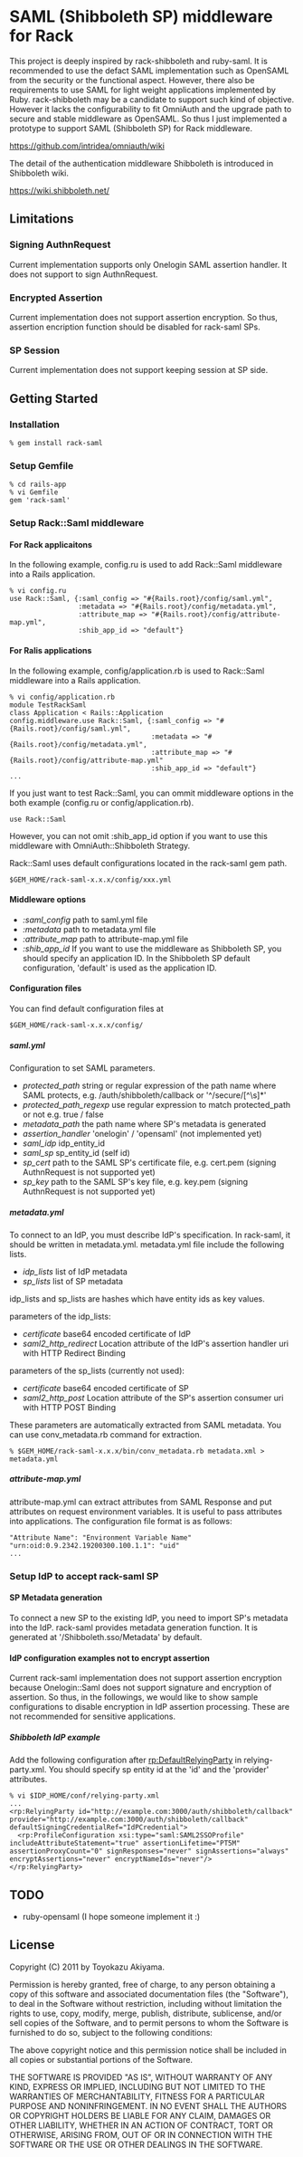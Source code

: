 # SAML (Shibboleth SP) middleware for Rack

This project is deeply inspired by rack-shibboleth and ruby-saml. It is recommended to use the defact SAML implementation such as OpenSAML from the security or the functional aspect. However, there also be requirements to use SAML for light weight applications implemented by Ruby. rack-shibboleth may be a candidate to support such kind of objective. However it lacks the configurability to fit OmniAuth and the upgrade path to secure and stable middleware as OpenSAML. So thus I just implemented a prototype to support SAML (Shibboleth SP) for Rack middleware.

https://github.com/intridea/omniauth/wiki

The detail of the authentication middleware Shibboleth is introduced in Shibboleth wiki.

https://wiki.shibboleth.net/

## Limitations

### Signing AuthnRequest

Current implementation supports only Onelogin SAML assertion handler. It does not support to sign AuthnRequest.

### Encrypted Assertion

Current implementation does not support assertion encryption. So thus, assertion encription function should be disabled for rack-saml SPs.

### SP Session

Current implementation does not support keeping session at SP side.

## Getting Started

### Installation

    % gem install rack-saml

### Setup Gemfile

    % cd rails-app
    % vi Gemfile
    gem 'rack-saml'

### Setup Rack::Saml middleware

#### For Rack applicaitons

In the following example, config.ru is used to add Rack::Saml middleware into a Rails application.

    % vi config.ru
    use Rack::Saml, {:saml_config => "#{Rails.root}/config/saml.yml",
                     :metadata => "#{Rails.root}/config/metadata.yml",
                     :attribute_map => "#{Rails.root}/config/attribute-map.yml",
                     :shib_app_id => "default"}

#### For Ralis applications

In the following example, config/application.rb is used to Rack::Saml middleware into a Rails application.

    % vi config/application.rb
    module TestRackSaml
    class Application < Rails::Application
    config.middleware.use Rack::Saml, {:saml_config => "#{Rails.root}/config/saml.yml",
                                       :metadata => "#{Rails.root}/config/metadata.yml",
                                       :attribute_map => "#{Rails.root}/config/attribute-map.yml"
                                       :shib_app_id => "default"}
    ...

If you just want to test Rack::Saml, you can ommit middleware options in the both example (config.ru or config/application.rb).

    use Rack::Saml

However, you can not omit :shib_app_id option if you want to use this middleware with OmniAuth::Shibboleth Strategy.

Rack::Saml uses default configurations located in the rack-saml gem path.

    $GEM_HOME/rack-saml-x.x.x/config/xxx.yml

#### Middleware options

* *:saml_config* path to saml.yml file
* *:metadata* path to metadata.yml file
* *:attribute_map* path to attribute-map.yml file
* *:shib_app_id* If you want to use the middleware as Shibboleth SP, you should specify an application ID. In the Shibboleth SP default configuration, 'default' is used as the application ID.


#### Configuration files

You can find default configuration files at

    $GEM_HOME/rack-saml-x.x.x/config/

##### saml.yml

Configuration to set SAML parameters.

* *protected_path* string or regular expression of the path name where SAML protects, e.g. /auth/shibboleth/callback or '^\/secure\/[^\s]*'
* *protected_path_regexp* use regular expression to match protected_path or not e.g. true / false
* *metadata_path* the path name where SP's metadata is generated
* *assertion_handler* 'onelogin' / 'opensaml' (not implemented yet)
* *saml_idp* idp_entity_id
* *saml_sp* sp_entity_id (self id)
* *sp_cert* path to the SAML SP's certificate file, e.g. cert.pem (signing AuthnRequest is not supported yet)
* *sp_key* path to the SAML SP's key file, e.g. key.pem (signing AuthnRequest is not supported yet)

##### metadata.yml

To connect to an IdP, you must describe IdP's specification. In rack-saml, it should be written in metadata.yml. metadata.yml file include the following lists.

* *idp_lists* list of IdP metadata
* *sp_lists* list of SP metadata

idp_lists and sp_lists are hashes which have entity ids as key values.

parameters of the idp_lists:

* *certificate* base64 encoded certificate of IdP
* *saml2_http_redirect* Location attribute of the IdP's assertion handler uri with HTTP Redirect Binding

parameters of the sp_lists (currently not used):

* *certificate* base64 encoded certificate of SP
* *saml2_http_post* Location attribute of the SP's assertion consumer uri with HTTP POST Binding

These parameters are automatically extracted from SAML metadata. You can use conv_metadata.rb command for extraction.

    % $GEM_HOME/rack-saml-x.x.x/bin/conv_metadata.rb metadata.xml > metadata.yml

##### attribute-map.yml

attribute-map.yml can extract attributes from SAML Response and put attributes on request environment variables. It is useful to pass attributes into applications. The configuration file format is as follows:

    "Attribute Name": "Environment Variable Name"
    "urn:oid:0.9.2342.19200300.100.1.1": "uid"
    ...

### Setup IdP to accept rack-saml SP

#### SP Metadata generation

To connect a new SP to the existing IdP, you need to import SP's metadata into the IdP. rack-saml provides metadata generation function. It is generated at '/Shibboleth.sso/Metadata' by default.

#### IdP configuration examples not to encrypt assertion

Current rack-saml implementation does not support assertion encryption because Onelogin::Saml does not support signature and encryption of assertion. So thus, in the followings, we would like to show sample configurations to disable encryption in IdP assertion processing. These are not recommended for sensitive applications.

##### Shibboleth IdP example

Add the following configuration after <rp:DefaultRelyingParty> in relying-party.xml. You should specify sp entity id at the 'id' and the 'provider' attributes.

    % vi $IDP_HOME/conf/relying-party.xml
    ...
    <rp:RelyingParty id="http://example.com:3000/auth/shibboleth/callback" provider="http://example.com:3000/auth/shibboleth/callback" defaultSigningCredentialRef="IdPCredential">
      <rp:ProfileConfiguration xsi:type="saml:SAML2SSOProfile" includeAttributeStatement="true" assertionLifetime="PT5M" assertionProxyCount="0" signResponses="never" signAssertions="always" encryptAssertions="never" encryptNameIds="never"/>
    </rp:RelyingParty>

## TODO

* ruby-opensaml (I hope someone implement it :)

## License

Copyright (C) 2011 by Toyokazu Akiyama.

Permission is hereby granted, free of charge, to any person obtaining a copy
of this software and associated documentation files (the "Software"), to deal
in the Software without restriction, including without limitation the rights
to use, copy, modify, merge, publish, distribute, sublicense, and/or sell
copies of the Software, and to permit persons to whom the Software is
furnished to do so, subject to the following conditions:

The above copyright notice and this permission notice shall be included in
all copies or substantial portions of the Software.

THE SOFTWARE IS PROVIDED "AS IS", WITHOUT WARRANTY OF ANY KIND, EXPRESS OR
IMPLIED, INCLUDING BUT NOT LIMITED TO THE WARRANTIES OF MERCHANTABILITY,
FITNESS FOR A PARTICULAR PURPOSE AND NONINFRINGEMENT. IN NO EVENT SHALL THE
AUTHORS OR COPYRIGHT HOLDERS BE LIABLE FOR ANY CLAIM, DAMAGES OR OTHER
LIABILITY, WHETHER IN AN ACTION OF CONTRACT, TORT OR OTHERWISE, ARISING FROM,
OUT OF OR IN CONNECTION WITH THE SOFTWARE OR THE USE OR OTHER DEALINGS IN
THE SOFTWARE.
